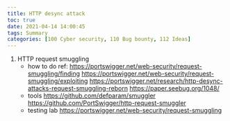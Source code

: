 ```yaml
---
title: HTTP desync attack
toc: true
date: 2021-04-14 14:00:45
tags: Summary
categories: [100 Cyber security, 110 Bug bounty, 112 Ideas]
---
```


1. HTTP request smuggling
    * how to do
    ref: https://portswigger.net/web-security/request-smuggling/finding
      https://portswigger.net/web-security/request-smuggling/exploiting
      https://portswigger.net/research/http-desync-attacks-request-smuggling-reborn
      https://paper.seebug.org/1048/
    * tools
      https://github.com/defparam/smuggler
      https://github.com/PortSwigger/http-request-smuggler
    * testing lab
      https://portswigger.net/web-security/request-smuggling

